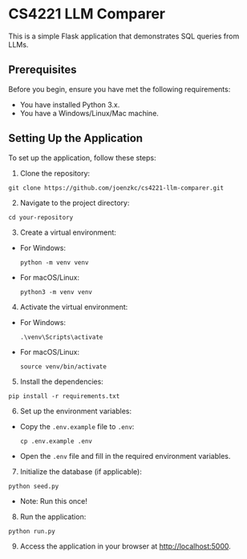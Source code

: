 # CS4221 LLM Comparer

This is a simple Flask application that demonstrates SQL queries from LLMs.

## Prerequisites

Before you begin, ensure you have met the following requirements:

- You have installed Python 3.x.
- You have a Windows/Linux/Mac machine.

## Setting Up the Application

To set up the application, follow these steps:

1. Clone the repository:

```
git clone https://github.com/joenzkc/cs4221-llm-comparer.git
```

2. Navigate to the project directory:

```
cd your-repository
```

3. Create a virtual environment:

- For Windows:
  ```
  python -m venv venv
  ```
- For macOS/Linux:
  ```
  python3 -m venv venv
  ```

4. Activate the virtual environment:

- For Windows:
  ```
  .\venv\Scripts\activate
  ```
- For macOS/Linux:
  ```
  source venv/bin/activate
  ```

5. Install the dependencies:

```
pip install -r requirements.txt
```

6. Set up the environment variables:

- Copy the `.env.example` file to `.env`:
  ```
  cp .env.example .env
  ```
- Open the `.env` file and fill in the required environment variables.

7. Initialize the database (if applicable):

```
python seed.py
```

- Note: Run this once!

8. Run the application:

```
python run.py
```

9. Access the application in your browser at [http://localhost:5000](http://localhost:5000).
